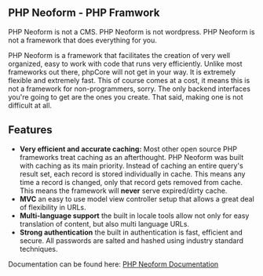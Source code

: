 PHP Neoform - PHP Framwork
----------------------

PHP Neoform is not a CMS. PHP Neoform is not wordpress. PHP Neoform is not a framework that does everything for you.

PHP Neoform is a framework that facilitates the creation of very well organized, easy to work with code that runs very efficiently. Unlike most frameworks out there, phpCore will not get in your way. It is extremely flexible and extremely fast. This of course comes at a cost, it means this is not a framework for non-programmers, sorry. The only backend interfaces you're going to get are the ones you create. That said, making one is not difficult at all.

## Features

* **Very efficient and accurate caching:** Most other open source PHP frameworks treat caching as an afterthought. PHP Neoform was built with caching as its main priority. Instead of caching an entire query's result set, each record is stored individually in cache. This means any time a record is changed, only that record gets removed from cache. This means the framework will **never** serve expired/dirty cache.
* **MVC** an easy to use model view controller setup that allows a great deal of flexibility in URLs.
* **Multi-language support** the built in locale tools allow not only for easy translation of content, but also multi language URLs.
* **Strong authentication** the built in authentication is fast, efficient and secure. All passwords are salted and hashed using industry standard techniques.

Documentation can be found here: [PHP Neoform Documentation](https://github.com/neoform/PHP-Neoform/wiki/Index)

